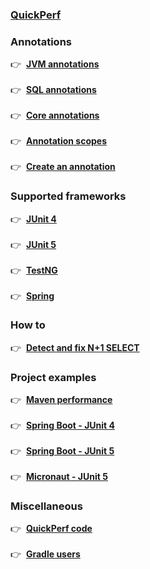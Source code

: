 ### **[QuickPerf](https://github.com/quick-perf/doc/wiki/QuickPerf)**

### **Annotations**
:point_right: &nbsp;**[JVM annotations](https://github.com/quick-perf/doc/wiki/JVM-annotations)**<br><br>
:point_right: &nbsp;**[SQL annotations](https://github.com/quick-perf/doc/wiki/SQL-annotations)**<br><br>
:point_right: &nbsp;**[Core annotations](https://github.com/quick-perf/doc/wiki/core-annotations)**<br><br>
:point_right: &nbsp;**[Annotation scopes](https://github.com/quick-perf/doc/wiki/QuickPerf#annotation-scopes)**<br><br>
:point_right: &nbsp;**[Create an annotation](https://github.com/quick-perf/doc/wiki/Create-an-annotation)**

### **Supported frameworks**
:point_right: &nbsp;**[JUnit 4](https://github.com/quick-perf/doc/wiki/JUnit-4)**<br><br>
:point_right: &nbsp;**[JUnit 5](https://github.com/quick-perf/doc/wiki/JUnit-5)**<br><br>
:point_right: &nbsp;**[TestNG](https://github.com/quick-perf/doc/wiki/TestNG)**<br><br>
:point_right: &nbsp;**[Spring](https://github.com/quick-perf/doc/wiki/Spring)**

### **How to**
:point_right: &nbsp;**[Detect and fix N+1 SELECT](https://github.com/quick-perf/doc/wiki/Easily-detect-and-fix-N-plus-One-SELECT-with-QuickPerf)**

### Project examples
:point_right: &nbsp;**[Maven performance](https://github.com/quick-perf/maven-test-bench)**<br><br>
:point_right: &nbsp;**[Spring Boot - JUnit 4](https://github.com/quick-perf/quickperf-examples/tree/master/springboot-junit4)**<br><br>
:point_right: &nbsp;**[Spring Boot - JUnit 5](https://github.com/quick-perf/quickperf-examples/tree/master/springboot-junit5)**<br><br>
:point_right: &nbsp;**[Micronaut - JUnit 5](https://github.com/quick-perf/quickperf-examples/tree/master/micronaut-hibernate-jpa)**

### **Miscellaneous**
:point_right: &nbsp;**[QuickPerf code](https://github.com/quick-perf/quickperf)**<br><br>
:point_right: &nbsp;**[Gradle users](https://github.com/quick-perf/doc/wiki/Gradle-users)**





